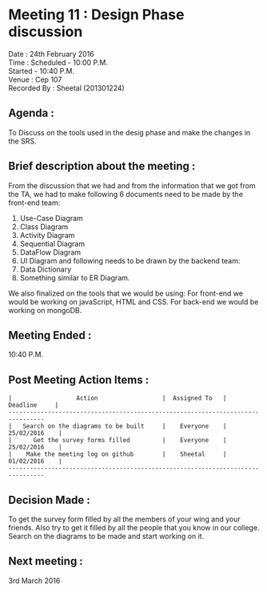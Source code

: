 
Meeting 11 : Design Phase discussion
=====================================

Date : 24th February 2016  
Time : Scheduled - 10:00 P.M.  
       Started   - 10:40 P.M.  
Venue : Cep 107  
Recorded By : Sheetal (201301224)  

Agenda : 
---------
To Discuss on the tools used in the desig phase and make the changes in the SRS.

Brief description about the meeting : 
--------------------------------------
From the discussion that we had and from the information that we got from the TA, we had to make following 6 documents need to be made by the front-end team:
1. Use-Case Diagram
2. Class Diagram
3. Activity Diagram
4. Sequential Diagram
5. DataFlow Diagram
6. UI Diagram
and following needs to be drawn by the backend team:
1. Data Dictionary
2. Something similar to ER Diagram.

We also finalized on the tools that we would be using:
For front-end we would be working on javaScript, HTML and CSS.
For back-end we would be working on mongoDB.

Meeting Ended : 
-------------
10:40 P.M.

Post Meeting Action Items :
----------------------------

    |                  Action                  |  Assigned To   |     Deadline     |
    --------------------------------------------------------------------------------
    |   Search on the diagrams to be built     |    Everyone    |    25/02/2016    |
    |      Get the survey forms filled         |    Everyone    |    25/02/2016    |
    |    Make the meeting log on github        |    Sheetal     |    01/02/2016    |
    --------------------------------------------------------------------------------

Decision Made : 
-------------
To get the survey form filled by all the members of your wing and your friends. Also try to get it filled by all the people that you know in our college. Search on the diagrams to be made and start working on it.

Next meeting :
-------------
3rd March 2016
